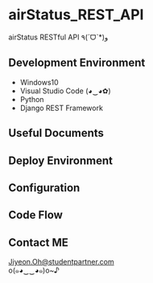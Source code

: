 # airStatus_REST_API
airStatus RESTful API ٩(ˊᗜˋ*)و

Development Environment 
------------------------
* Windows10 
* Visual Studio Code (◕‿◕✿)
* Python 
* Django REST Framework 

Useful Documents
------------------------


Deploy Environment
------------------------



Configuration
------------------------


Code Flow 
------------------------

Contact ME 
------------------------
Jiyeon.Oh@studentpartner.com <br>
o(๑◕‿‿◕๑)o~♪

